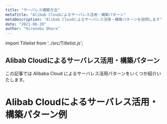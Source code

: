 ```yaml
---
title: "サーバレス構築方法"
metaTitle: "Alibab Cloudによるサーバレス活用・構築パターン"
metaDescription: "Alibab Cloudによるサーバレス活用・構築パターンを説明します"
date: "2021-06-20"
author: "Hironobu Ohara"
---
```


import Titlelist from '../src/Titlelist.js';


<!-- 
query MyQuery {
  allMarkdownRemark(
    filter: {fileAbsolutePath: {regex: "/usecase-Serverless/"}}
    sort: {fields: fileAbsolutePath, order: ASC}
  ) {
    nodes {
      frontmatter {
        title
        metaTitle
        metaDescription
        date(formatString: "yyyy/MM/DD")
        author       
      }
      fileAbsolutePath
    }
  }
}
-->

## Alibab Cloudによるサーバレス活用・構築パターン

この記事では Alibaba Cloud によるサーバレス活用パターンをいくつか紹介いたします。

# Alibab Cloudによるサーバレス活用・構築パターン例


<Titlelist 
    metaTitle="KNativeによるサーバーレスK8S"
    metaDescription="Alibab Cloudによるサーバレス活用・構築パターンを説明します"
    url="https://sbcloud.github.io/help/usecase-Serverless/serverless_k8s_deployment"
    imageurl="https://raw.githubusercontent.com/sbcloud/help/master/content/usecase-serverless/images/00_Use_Knative_In_ASK_Cluster.png"
    date="2021/06/09"
    author="Bob"
/>




